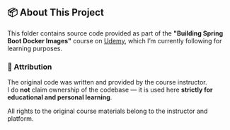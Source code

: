 ## 📦 About This Project

This folder contains source code provided as part of the **"Building Spring Boot Docker Images"** course
on [Udemy](https://www.udemy.com/course/kube-by-example-building-spring-boot-docker-images/learn/lecture/31942384#learning-tools),
which I’m currently following for learning purposes.

### 🧾 Attribution

The original code was written and provided by the course instructor.  
I do **not** claim ownership of the codebase — it is used here **strictly for educational and personal learning**.

All rights to the original course materials belong to the instructor and platform.

